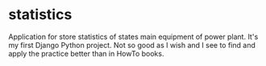# statistics
Application for store statistics of states main equipment of power plant.
It's my first Django Python project. Not so good as I wish and I see to find and apply the practice better than in HowTo books.
